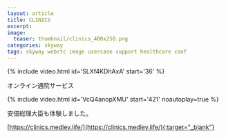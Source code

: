 ```yaml
---
layout: article
title: CLINICS
excerpt:
image:
  teaser: thumbnail/clinics_400x250.png
categories: skyway
tags: skyway webrtc image usercase support healthcare conf
---
```


{% include video.html id='SLXf4KDhAxA' start='36' %}

オンライン通院サービス

{% include video.html id='VcQ4anopXMU' start='421' noautoplay=true %}

安倍総理大臣も体験しました。

[https://clinics.medley.life/](https://clinics.medley.life/){:target="_blank"}
